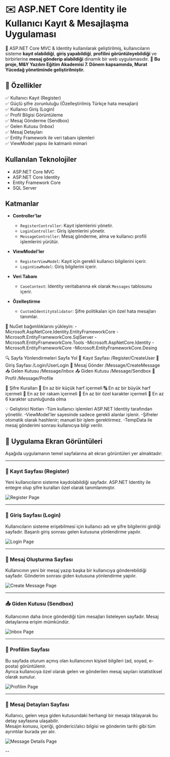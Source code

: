 # ✉️ ASP.NET Core Identity ile Kullanıcı Kayıt & Mesajlaşma Uygulaması

🚀 ASP.NET Core MVC & Identity kullanılarak geliştirilmiş, kullanıcıların sisteme **kayıt olabildiği**, **giriş yapabildiği**, **profilini görüntüleyebildiği** ve birbirlerine **mesaj gönderip alabildiği** dinamik bir web uygulamasıdır.
📌 **Bu proje, M&Y Yazılım Eğitim Akademisi 7. Dönem kapsamında, Murat Yücedağ yönetiminde geliştirilmiştir.**

## 📌 Özellikler

✅ Kullanıcı Kayıt (Register)  
✅ Güçlü şifre zorunluluğu (Özelleştirilmiş Türkçe hata mesajları)  
✅ Kullanıcı Giriş (Login)  
✅ Profil Bilgisi Görüntüleme  
✅ Mesaj Gönderme (Sendbox)  
✅ Gelen Kutusu (Inbox)  
✅ Mesaj Detayları  
✅ Entity Framework ile veri tabanı işlemleri  
✅ ViewModel yapısı ile katmanlı mimari

## Kullanılan Teknolojiler

- ASP.NET Core MVC
- ASP.NET Core Identity
- Entity Framework Core
- SQL Server

## Katmanlar

- **Controller'lar**
  - `RegisterController`: Kayıt işlemlerini yönetir.
  - `LoginController`: Giriş işlemlerini yönetir.
  - `MessageController`: Mesaj gönderme, alma ve kullanıcı profili işlemlerini yürütür.

- **ViewModel'ler**
  - `RegisterViewModel`: Kayıt için gerekli kullanıcı bilgilerini içerir.
  - `LoginViewModel`: Giriş bilgilerini içerir.

- **Veri Tabanı**
  - `CaseContext`: Identity veritabanına ek olarak `Messages` tablosunu içerir.

- **Özelleştirme**
  - `CustomIdentityValidator`: Şifre politikaları için özel hata mesajları tanımlar.

📂 NuGet bağımlılıklarını yükleyin:
  -Microsoft.AspNetCore.Identity.EntityFrameworkCore
  -Microsoft.EntityFrameworkCore.SqlServer
  -Microsoft.EntityFrameworkCore.Tools
  -Microsoft.AspNetCore.Identity
  -Microsoft.EntityFrameworkCore
  -Microsoft.EntityFrameworkCore.Desing

🔍 Sayfa Yönlendirmeleri
      Sayfa              	Yol
📝 Kayıt Sayfası	/Register/CreateUser
🔑 Giriş Sayfası	/Login/UserLogin
💌 Mesaj Gönder	/Message/CreateMessage
📥 Gelen Kutusu	/Message/Inbox
📤 Giden Kutusu	/Message/Sendbox
🙍 Profil	/Message/Profile

🔐 Şifre Kuralları
🔡 En az bir küçük harf içermeli
🔠 En az bir büyük harf içermeli
🔢 En az bir rakam içermeli
🔣 En az bir özel karakter içermeli
📏 En az 6 karakter uzunluğunda olma

💡 Geliştirici Notları
-Tüm kullanıcı işlemleri ASP.NET Identity tarafından yönetilir.
-ViewModel'ler sayesinde sadece gerekli alanlar işlenir.
-Şifreler otomatik olarak hashlenir; manuel bir işlem gerektirmez.
-TempData ile mesaj gönderimi sonrası kullanıcıya bilgi verilir.

## 📸 Uygulama Ekran Görüntüleri
Aşağıda uygulamanın temel sayfalarına ait ekran görüntüleri yer almaktadır:

---

### 📝 Kayıt Sayfası (Register)

Yeni kullanıcıların sisteme kaydolabildiği sayfadır. ASP.NET Identity ile entegre olup şifre kuralları özel olarak tanımlanmıştır.

![Register Page](https://github.com/user-attachments/assets/40fe8edd-26d8-49eb-ac67-6765978e0031)

---

### 🔐 Giriş Sayfası (Login)

Kullanıcıların sisteme erişebilmesi için kullanıcı adı ve şifre bilgilerini girdiği sayfadır. Başarılı giriş sonrası gelen kutusuna yönlendirme yapılır.

![Login Page](https://github.com/user-attachments/assets/2c0e939d-9480-4bc1-98c9-a4588a5e05f9)

---

### 💌 Mesaj Oluşturma Sayfası

Kullanıcının yeni bir mesaj yazıp başka bir kullanıcıya gönderebildiği sayfadır. Gönderim sonrası giden kutusuna yönlendirme yapılır.

![Create Message Page](https://github.com/user-attachments/assets/64cb5688-8aee-4a23-a0b6-d4ae527f8508)

---

### 📤 Giden Kutusu (Sendbox)

Kullanıcının daha önce gönderdiği tüm mesajları listeleyen sayfadır. Mesaj detaylarına erişim mümkündür.

![Inbox Page](https://github.com/user-attachments/assets/f3d2d362-3c89-4814-b33e-335b670f33b9)

---

### 👤 Profilim Sayfası

Bu sayfada oturum açmış olan kullanıcının kişisel bilgileri (ad, soyad, e-posta) görüntülenir.  
Ayrıca kullanıcıya özel olarak gelen ve gönderilen mesaj sayıları istatistiksel olarak sunulur.

![Profilim Page](https://github.com/user-attachments/assets/d5cf0def-32c6-44e2-90b3-ae592ad802b7)

---

### 📄 Mesaj Detayları Sayfası

Kullanıcı, gelen veya giden kutusundaki herhangi bir mesaja tıklayarak bu detay sayfasına ulaşabilir.  
Mesajın konusu, içeriği, gönderici/alıcı bilgisi ve gönderim tarihi gibi tüm ayrıntılar burada yer alır.

![Message Details Page](https://github.com/user-attachments/assets/f6373da5-3d5c-4c4b-abf1-21edc671c65a)

--
